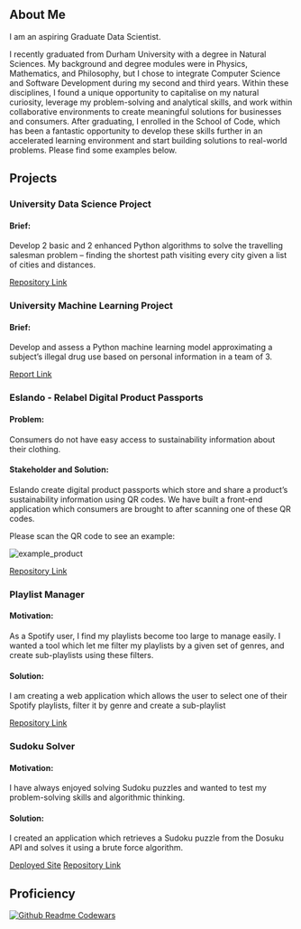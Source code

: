 ## About Me

I am an aspiring Graduate Data Scientist. 

I recently graduated from Durham University with a degree in Natural Sciences. My background and degree modules were in Physics, Mathematics, and Philosophy, but I chose to integrate Computer Science and Software Development during my second and third years. Within these disciplines, I found a unique opportunity to capitalise on my natural curiosity, leverage my problem-solving and analytical skills, and work within collaborative environments to create meaningful solutions for businesses and consumers. After graduating, I enrolled in the School of Code, which has been a fantastic opportunity to develop these skills further in an accelerated learning environment and start building solutions to real-world problems. Please find some examples below.

## Projects

### University Data Science Project

#### Brief:
Develop 2 basic and 2 enhanced Python algorithms to solve the travelling salesman problem – finding the shortest path visiting every city given a list of cities and distances.

<a href="https://github.com/alexcurwood/TravellingSalesman">Repository Link</a>

### University Machine Learning Project

#### Brief:
Develop and assess a Python machine learning model approximating a subject’s illegal drug use based on personal information in a team of 3.

<a href="https://drive.google.com/drive/folders/1NXKs2EVWbZf283onpEap0re4sEfXMW8M">Report Link</a>

### Eslando - Relabel Digital Product Passports

#### Problem:
Consumers do not have easy access to sustainability information about their clothing.

#### Stakeholder and Solution:

Eslando create digital product passports which store and share a product’s sustainability information using QR codes. We have built a front-end application which consumers are brought to after scanning one of these QR codes.

Please scan the QR code to see an example:

![example_product](https://github.com/alexcurwood/alexcurwood/assets/149108865/145e16ee-7726-4457-b4be-1a6e8779ced2)

<a href="https://github.com/INFINITYX00/eslando">Repository Link</a>

### Playlist Manager

#### Motivation:
As a Spotify user, I find my playlists become too large to manage easily. I wanted a tool which let me filter my playlists by a given set of genres, and create sub-playlists using these filters.

#### Solution:

I am creating a web application which allows the user to select one of their Spotify playlists, filter it by genre and create a sub-playlist 

<a href="https://github.com/alexcurwood/SpotifyProject">Repository Link</a>

### Sudoku Solver

#### Motivation:
I have always enjoyed solving Sudoku puzzles and wanted to test my problem-solving skills and algorithmic thinking.

#### Solution:

I created an application which retrieves a Sudoku puzzle from the Dosuku API and solves it using a brute force algorithm.

<a href="https://sudoku-solver-red.vercel.app/">Deployed Site</a>
<a href="https://github.com/alexcurwood/SpotifyProject">Repository Link</a> 

## Proficiency

[![Github Readme Codewars](https://codewars-stats-ignacio-cuadra.vercel.app/?username=AlexCurwood)](https://github.com/ignacio-cuadra/github-readme-codewars)
